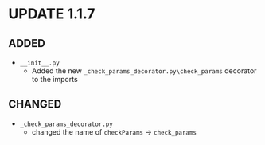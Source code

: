 # UPDATE 1.1.7

## ADDED
- `__init__.py`
  - Added the new `_check_params_decorator.py\check_params` decorator to the imports

## CHANGED
- `_check_params_decorator.py`
  - changed the name of `checkParams` -> `check_params`